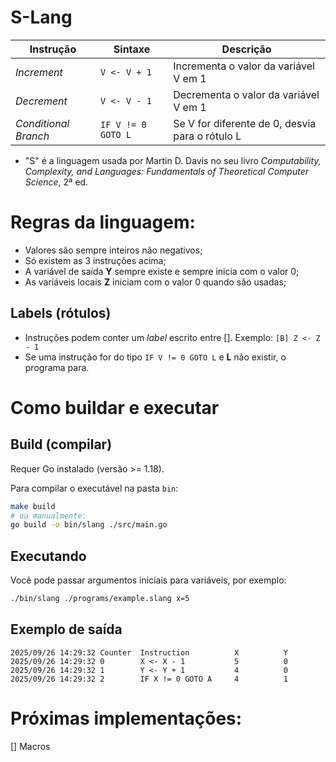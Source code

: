 # S-Lang
| Instrução             | Sintaxe             | Descrição                                      |
|-----------------------|---------------------|------------------------------------------------|
| *Increment*           | `V <- V + 1`        | Incrementa o valor da variável V em 1          |
| *Decrement*           | `V <- V - 1`        | Decrementa o valor da variável V em 1          |
| *Conditional Branch*  | `IF V != 0 GOTO L`  | Se V for diferente de 0, desvia para o rótulo L|

- "S" é a linguagem usada por Martin D. Davis no seu livro *Computability, Complexity, and Languages: Fundamentals of Theoretical Computer Science*, 2ª ed.

# Regras da linguagem:
- Valores são sempre inteiros não negativos;
- Só existem as 3 instruções acima;
- A variável de saída **Y** sempre existe e sempre inicia com o valor 0;
- As variáveis locais **Z** iniciam com o valor 0 quando são usadas;

## Labels (rótulos)
- Instruções podem conter um *label* escrito entre []. Exemplo: `[B] Z <- Z - 1`
- Se uma instrução for do tipo `IF V != 0 GOTO L` e **L** não existir, o programa para.


# Como buildar e executar

## Build (compilar)

Requer Go instalado (versão >= 1.18).

Para compilar o executável na pasta `bin`:

```sh
make build
# ou manualmente:
go build -o bin/slang ./src/main.go
```

## Executando

Você pode passar argumentos iniciais para variáveis, por exemplo:

```sh
./bin/slang ./programs/example.slang x=5
```

## Exemplo de saída

```
2025/09/26 14:29:32 Counter  Instruction          X          Y         
2025/09/26 14:29:32 0        X <- X - 1           5          0         
2025/09/26 14:29:32 1        Y <- Y + 1           4          0         
2025/09/26 14:29:32 2        IF X != 0 GOTO A     4          1         
```

# Próximas implementações:
[] Macros

